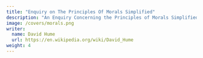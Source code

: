 ```yaml
---
title: "Enquiry on The Principles Of Morals Simplified"
description: "An Enquiry Concerning the Principles of Morals Simplified"
image: /covers/morals.png
writer:
  name: David Hume
  url: https://en.wikipedia.org/wiki/David_Hume
weight: 4
---
```

